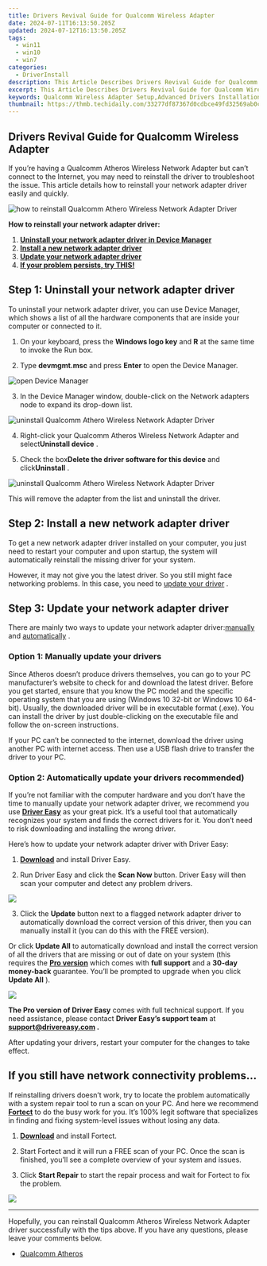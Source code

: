 ```yaml
---
title: Drivers Revival Guide for Qualcomm Wireless Adapter
date: 2024-07-11T16:13:50.205Z
updated: 2024-07-12T16:13:50.205Z
tags:
  - win11
  - win10
  - win7
categories:
  - DriverInstall
description: This Article Describes Drivers Revival Guide for Qualcomm Wireless Adapter
excerpt: This Article Describes Drivers Revival Guide for Qualcomm Wireless Adapter
keywords: Qualcomm Wireless Adapter Setup,Advanced Drivers Installation for QCA6xx Wireless,Qualcomm Adapter Troubleshooting Guide,Optimizing Qualcomm USB Dongle Performance,Qualcomm QCA68XX Compatible Wireless Adapter Tips,Enhance Gaming with Qualcomm Wireless Dongle,Qualcomm Adapter USB Connectivity Guide
thumbnail: https://thmb.techidaily.com/33277df87367d0cdbce49fd32569ab0c6e35402a20f9cd77a73d4dd6ae5bf66d.png
---
```


## Drivers Revival Guide for Qualcomm Wireless Adapter

 If you’re having a Qualcomm Atheros Wireless Network Adapter but can’t connect to the Internet, you may need to reinstall the driver to troubleshoot the issue. This article details how to reinstall your network adapter driver easily and quickly.

![how to reinstall Qualcomm Athero Wireless Network Adapter Driver](https://images.drivereasy.com/wp-content/uploads/2020/12/wireles-network.png)

**How to reinstall your network adapter driver:**

1. **[Uninstall your network adapter driver in Device Manager](#step1)**
2. **[Install a new network adapter driver](#step2)**
3. **[Update your network adapter driver](#step3)**
4. **[If your problem persists, try THIS!](#step4)**

## Step 1: Uninstall your network adapter driver

 To uninstall your network adapter driver, you can use Device Manager, which shows a list of all the hardware components that are inside your computer or connected to it.

 1) On your keyboard, press the **Windows logo key** and **R**  at the same time to invoke the Run box.

 2) Type **devmgmt.msc**  and press **Enter**  to open the Device Manager.

![open Device Manager](https://images.drivereasy.com/wp-content/uploads/2020/09/open-device-manager.png)

 3) In the Device Manager window, double-click on the Network adapters node to expand its drop-down list.  
  
![uninstall Qualcomm Athero Wireless Network Adapter Driver](https://images.drivereasy.com/wp-content/uploads/2020/12/the-driver-in-Device-Manager.png)

 4) Right-click your Qualcomm Atheros Wireless Network Adapter and select**Uninstall device** .

 5) Check the box**Delete the driver software for this device** and click**Uninstall** .

![uninstall Qualcomm Athero Wireless Network Adapter Driver](https://images.drivereasy.com/wp-content/uploads/2020/12/confirm-to-uninstall-2.png)

This will remove the adapter from the list and uninstall the driver.

## Step 2: Install a new network adapter driver

 To get a new network adapter driver installed on your computer, you just need to restart your computer and upon startup, the system will automatically reinstall the missing driver for your system.

 However, it may not give you the latest driver. So you still might face networking problems. In this case, you need to [update your driver](#step3) .

## Step 3: Update your network adapter driver

 There are mainly two ways to update your network adapter driver:[manually](#option1) and [automatically](#option2) .

### Option 1: Manually update your drivers

 Since Atheros doesn’t produce drivers themselves, you can go to your PC manufacturer’s website to check for and download the latest driver. Before you get started, ensure that you know the PC model and the specific operating system that you are using (Windows 10 32-bit or Windows 10 64-bit). Usually, the downloaded driver will be in executable format (.exe). You can install the driver by just double-clicking on the executable file and follow the on-screen instructions.

 If your PC can’t be connected to the internet, download the driver using another PC with internet access. Then use a USB flash drive to transfer the driver to your PC.

### Option 2: Automatically update your drivers recommended)

 If you’re not familiar with the computer hardware and you don’t have the time to manually update your network adapter driver, we recommend you use [**Driver Easy**](https://tools.techidaily.com/drivereasy/download/) as your great pick. It’s a useful tool that automatically recognizes your system and finds the correct drivers for it. You don’t need to risk downloading and installing the wrong driver.

Here’s how to update your network adapter driver with Driver Easy:

 1) **[Download](https://tools.techidaily.com/drivereasy/download/)**  and install Driver Easy.

 2) Run Driver Easy and click the **Scan Now** button. Driver Easy will then scan your computer and detect any problem drivers.

![](https://images.drivereasy.com/wp-content/uploads/2020/12/last-scan-never.png)

 3) Click the **Update** button next to a flagged network adapter driver to automatically download the correct version of this driver, then you can manually install it (you can do this with the FREE version).

 Or click **Update All**  to automatically download and install the correct version of all the drivers that are missing or out of date on your system (this requires the **[Pro version](https://tools.techidaily.com/drivereasy/download/)**  which comes with **full support**  and a **30-day money-back**  guarantee. You’ll be prompted to upgrade when you click **Update All** ).

![](https://images.drivereasy.com/wp-content/uploads/2020/12/Qualcomm-Athero-wireless-adapter.png)

**The Pro version of Driver Easy** comes with full technical support. If you need assistance, please contact **Driver Easy’s support team** at **[support@drivereasy.com](mailto:support@drivereasy.com) .**

 After updating your drivers, restart your computer for the changes to take effect.

## If you still have network connectivity problems…

 If reinstalling drivers doesn’t work, try to locate the problem automatically with a system repair tool to run a scan on your PC. And here we recommend **[Fortect](https://tools.techidaily.com/drivereasy/download/)**  to do the busy work for you. It’s 100% legit software that specializes in finding and fixing system-level issues without losing any data.

 1) **[Download](https://tools.techidaily.com/drivereasy/download/)**  and install Fortect.

 2) Start Fortect and it will run a FREE scan of your PC. Once the scan is finished, you’ll see a complete overview of your system and issues.

 3) Click **Start Repair** to start the repair process and wait for Fortect to fix the problem.

![](https://images.drivereasy.com/wp-content/uploads/2020/10/fortect-start-repair.jpg)

---

 Hopefully, you can reinstall Qualcomm Atheros Wireless Network Adapter driver successfully with the tips above. If you have any questions, please leave your comments below.

* [Qualcomm Atheros](https://store.drivereasy.com/order/cart.php?PRODS=4731822&QTY=1&AFFILIATE=108875)

<ins class="adsbygoogle"
     style="display:block"
     data-ad-format="autorelaxed"
     data-ad-client="ca-pub-7571918770474297"
     data-ad-slot="1223367746"></ins>



<ins class="adsbygoogle"
     style="display:block"
     data-ad-client="ca-pub-7571918770474297"
     data-ad-slot="8358498916"
     data-ad-format="auto"
     data-full-width-responsive="true"></ins>




